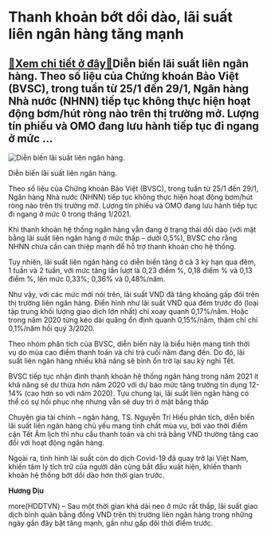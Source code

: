 Thanh khoản bớt dồi dào, lãi suất liên ngân hàng tăng mạnh
==========================================================

[:gift:Xem chi tiết ở đây:gift:](https://hddtvn.com/thanh-khoan-bot-doi-dao-lai-suat-lien-ngan-hang-tang-manh/)Diễn biến lãi suất liên ngân hàng. Theo số liệu của Chứng khoán Bảo Việt (BVSC), trong tuần từ 25/1 đến 29/1, Ngân hàng Nhà nước (NHNN) tiếp tục không thực hiện hoạt động bơm/hút ròng nào trên thị trường mở. Lượng tín phiếu và OMO đang lưu hành tiếp tục đi ngang ở mức …
------------------------------------------------------------------------------------------------------------------------------------------------------------------------------------------------------------------------------------------------------------------------------





![Diễn biến lãi suất liên ngân hàng.](https://hddtvn.com/wp-content/uploads/2021/02/29055715.jpg "Diễn biến lãi suất liên ngân hàng.")


Diễn biến lãi suất liên ngân hàng.



Theo số liệu của Chứng khoán Bảo Việt (BVSC), trong tuần từ 25/1 đến 29/1, Ngân hàng Nhà nước (NHNN) tiếp tục không thực hiện hoạt động bơm/hút ròng nào trên thị trường mở. Lượng tín phiếu và OMO đang lưu hành tiếp tục đi ngang ở mức 0 trong tháng 1/2021.


Khi thanh khoản hệ thống ngân hàng vẫn đang ở trạng thái dồi dào (với mặt bằng lãi suất liên ngân hàng ở mức thấp – dưới 0,5%), BVSC cho rằng NHNN chưa cần can thiệp mạnh để hỗ trợ thanh khoản cho hệ thống.


Tuy nhiên, lãi suất liên ngân hàng có diễn biến tăng ở cả 3 kỳ hạn qua đêm, 1 tuần và 2 tuần, với mức tăng lần lượt là 0,23 điểm %, 0,18 điểm % và 0,13 điểm %, lên mức 0,33%; 0,36% và 0,48%/năm.


Như vậy, với các mức mới nói trên, lãi suất VND đã tăng khoảng gấp đôi trên thị trường liên ngân hàng. Điển hình như lãi suất VND qua đêm trước đó (loại tập trung khối lượng giao dịch lớn nhất) chỉ xoay quanh 0,17%/năm. Hoặc trong năm 2020 từng kéo dài quãng ổn định quanh 0,15%/năm, thậm chí chỉ 0,1%/năm hồi quý 3/2020.


Theo nhóm phân tích của BVSC, diễn biến này là biểu hiện mang tính thời vụ do mùa cao điểm thanh toán và chi trả cuối năm đang đến. Do đó, lãi suất liên ngân hàng nhiều khả năng sẽ bình ổn trở lại sau kỳ nghỉ Tết.


BVSC tiếp tục nhận định thanh khoản hệ thống ngân hàng trong năm 2021 ít khả năng sẽ dư thừa hơn năm 2020 với dự báo mức tăng trưởng tín dụng 12-14% (cao hơn so với năm 2020). Tựu chung lại, lãi suất liên ngân hàng có thể có sự hồi phục nhẹ nhưng vẫn sẽ duy trì ở mặt bằng thấp


Chuyên gia tài chính – ngân hàng, TS. Nguyễn Trí Hiếu phân tích, diễn biến lãi suất liên ngân hàng chủ yếu mang tính chất mùa vụ, bởi vào thời điểm cận Tết Âm lịch thì nhu cầu thanh toán và chi trả bằng VND thường tăng cao đối với hoạt động ngân hàng.


Ngoài ra, tình hình lãi suất còn do dịch Covid-19 đã quay trở lại Việt Nam, khiến tâm lý tích trữ của người dân cũng bắt đầu xuất hiện, khiến thanh khoản hệ thống bớt dồi dào hơn thời gian trước.




**Hương Dịu**



more(HDDTVN) – Sau một thời gian khá dài neo ở mức rất thấp, lãi suất giao dịch bình quân bằng đồng VND trên thị trường liên ngân hàng trong những ngày gần đây bật tăng mạnh, gần như gấp đôi thời điểm trước.

